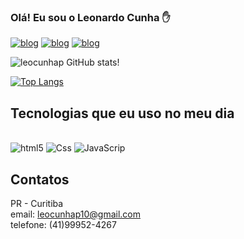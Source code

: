     
  ### Olá! Eu sou o Leonardo Cunha ✋

[![blog](https://img.shields.io/website-up-down-green-red/http/monip.org.svg)](https:algumsite.com)
[![blog](https://img.shields.io/badge/Instagram-E4405F?style=for-the-badge&logo=instagram&logoColor=white)](https:https://www.instagram.com/leocunhap/?next=%2F)
[![blog](https://img.shields.io/badge/LinkedIn-0077B5?style=for-the-badge&logo=linkedin&logoColor=white)](https:https://www.linkedin.com/in/léo-cunha) 

![leocunhap GitHub stats](https://github-readme-stats.vercel.app/api?username=leocunhap&show_icons=true&theme=radical)!


[![Top Langs](https://github-readme-stats.vercel.app/api/top-langs/?username=leocunhap)](https://github.com/leocunhap/github-readme-stats)


##  Tecnologias que eu uso no meu dia 
 
 <div style="dysplay: inline_block"><br/>
 <img aling="center" alt="html5" src="https://img.shields.io/badge/HTML5-E34F26?style=for-the-badge&logo=html5&logoColor=white" />
 <img aling="center" alt="Css" src="https://img.shields.io/badge/CSS3-1572B6?style=for-the-badge&logo=css3&logoColor=white" />
 <img aling="center" alt="JavaScrip" src="https://img.shields.io/badge/JavaScript-F7DF1E?style=for-the-badge&logo=javascript&logoColor=black" />
 </div>
 
 
 ## Contatos 
PR - Curitiba <br>
email: leocunhap10@gmail.com <br>
telefone: (41)99952-4267
